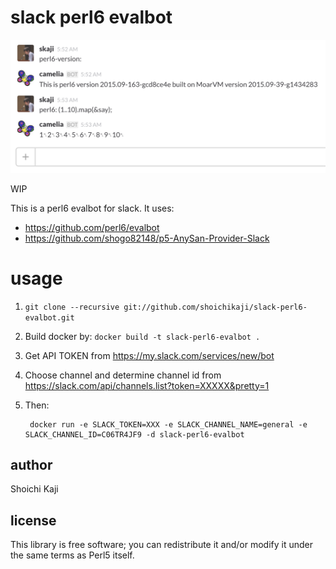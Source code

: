 # slack perl6 evalbot

![](misc/screenshot.png)

WIP

This is a perl6 evalbot for slack. It uses:

* https://github.com/perl6/evalbot
* https://github.com/shogo82148/p5-AnySan-Provider-Slack

# usage

1. `git clone --recursive git://github.com/shoichikaji/slack-perl6-evalbot.git`
2. Build docker by: `docker build -t slack-perl6-evalbot .`
3. Get API TOKEN from https://my.slack.com/services/new/bot
4. Choose channel and determine channel id from https://slack.com/api/channels.list?token=XXXXX&pretty=1
5. Then:

        docker run -e SLACK_TOKEN=XXX -e SLACK_CHANNEL_NAME=general -e SLACK_CHANNEL_ID=C06TR4JF9 -d slack-perl6-evalbot

## author

Shoichi Kaji

## license

This library is free software; you can redistribute it and/or modify it under the same terms as Perl5 itself.
